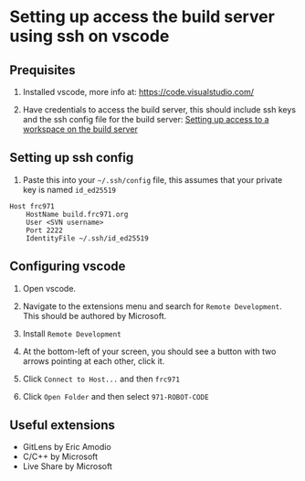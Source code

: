 # Setting up access the build server using ssh on vscode

## Prequisites
1. Installed vscode, more info at: https://code.visualstudio.com/

2. Have credentials to access the build server, this should include ssh keys and the ssh config file for the build server: [Setting up access to a workspace on the build server](../../README.md#Setting-up-access-to-a-workspace-on-the-build-server)

## Setting up ssh config
1. Paste this into your `~/.ssh/config` file, this assumes that your private key is named `id_ed25519`

```
Host frc971
    HostName build.frc971.org
    User <SVN username>
    Port 2222
    IdentityFile ~/.ssh/id_ed25519
```

## Configuring vscode
1. Open vscode.

2. Navigate to the extensions menu and search for `Remote Development`. This should be authored by Microsoft.

3. Install `Remote Development`

4. At the bottom-left of your screen, you should see a button with two arrows pointing at each other, click it.

5. Click `Connect to Host...` and then `frc971`

6. Click `Open Folder` and then select `971-ROBOT-CODE`

## Useful extensions
- GitLens by Eric Amodio
- C/C++ by Microsoft
- Live Share by Microsoft
